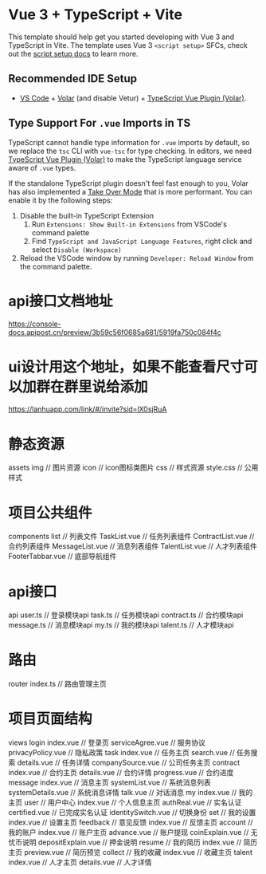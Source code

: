 # Vue 3 + TypeScript + Vite

This template should help get you started developing with Vue 3 and TypeScript in Vite. The template uses Vue 3 `<script setup>` SFCs, check out the [script setup docs](https://v3.vuejs.org/api/sfc-script-setup.html#sfc-script-setup) to learn more.

## Recommended IDE Setup

- [VS Code](https://code.visualstudio.com/) + [Volar](https://marketplace.visualstudio.com/items?itemName=Vue.volar) (and disable Vetur) + [TypeScript Vue Plugin (Volar)](https://marketplace.visualstudio.com/items?itemName=Vue.vscode-typescript-vue-plugin).

## Type Support For `.vue` Imports in TS

TypeScript cannot handle type information for `.vue` imports by default, so we replace the `tsc` CLI with `vue-tsc` for type checking. In editors, we need [TypeScript Vue Plugin (Volar)](https://marketplace.visualstudio.com/items?itemName=Vue.vscode-typescript-vue-plugin) to make the TypeScript language service aware of `.vue` types.

If the standalone TypeScript plugin doesn't feel fast enough to you, Volar has also implemented a [Take Over Mode](https://github.com/johnsoncodehk/volar/discussions/471#discussioncomment-1361669) that is more performant. You can enable it by the following steps:

1. Disable the built-in TypeScript Extension
   1. Run `Extensions: Show Built-in Extensions` from VSCode's command palette
   2. Find `TypeScript and JavaScript Language Features`, right click and select `Disable (Workspace)`
2. Reload the VSCode window by running `Developer: Reload Window` from the command palette.

# api接口文档地址
https://console-docs.apipost.cn/preview/3b59c56f0685a681/5919fa750c084f4c

# ui设计用这个地址，如果不能查看尺寸可以加群在群里说给添加
https://lanhuapp.com/link/#/invite?sid=lX0sjRuA

# 静态资源
assets
    img                                 // 图片资源
        icon                            // icon图标类图片
    css                                 // 样式资源
        style.css                       // 公用样式

# 项目公共组件
components
    list                                // 列表文件
        TaskList.vue                    // 任务列表组件
        ContractList.vue                // 合约列表组件
        MessageList.vue                 // 消息列表组件
        TalentList.vue                  // 人才列表组件
    FooterTabbar.vue                    // 底部导航组件

# api接口
api
    user.ts                             // 登录模块api
    task.ts                             // 任务模块api
    contract.ts                         // 合约模块api
    message.ts                          // 消息模块api
    my.ts                               // 我的模块api
    talent.ts                           // 人才模块api
# 路由
router 
    index.ts                            // 路由管理主页

# 项目页面结构
views
    login
        index.vue                       // 登录页
        serviceAgree.vue                // 服务协议
        privacyPolicy.vue               // 隐私政策
    task
        index.vue                       // 任务主页
        search.vue                      // 任务搜索
        details.vue                     // 任务详情
        companySource.vue               // 公司任务主页
    contract
        index.vue                       // 合约主页
        details.vue                     // 合约详情
        progress.vue                    // 合约进度
    message
        index.vue                       // 消息主页
        systemList.vue                  // 系统消息列表
        systemDetails.vue               // 系统消息详情
        talk.vue                        // 对话消息
    my
        index.vue                       // 我的主页
        user                            // 用户中心
            index.vue                   // 个人信息主页
            authReal.vue                // 实名认证
            certified.vue               // 已完成实名认证
            identitySwitch.vue          // 切换身份
        set                             // 我的设置
            index.vue                   // 设置主页
        feedback                        // 意见反馈
            index.vue                   // 反馈主页
        account                         // 我的账户
            index.vue                   // 账户主页
            advance.vue                 // 账户提现
            coinExplain.vue             // 无忧币说明
            depositExplain.vue          // 押金说明
        resume                          // 我的简历
            index.vue                   // 简历主页
            preview.vue                 // 简历预览
        collect                         // 我的收藏
            index.vue                   // 收藏主页
    talent
        index.vue                       // 人才主页
        details.vue                     // 人才详情
